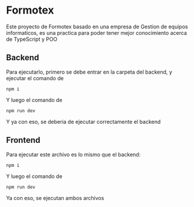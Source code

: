 # Formotex

Este proyecto de Formotex basado en una empresa de Gestion de equipos informaticos, es una practica para poder tener mejor conocimiento acerca de TypeScript y POO

## Backend

Para ejecutarlo, primero se debe entrar en la carpeta del backend, y ejecutar el comando de 

```
npm i
```
Y luego el comando de 

```
npm run dev
```
Y ya con eso, se deberia de ejecutar correctamente el backend


## Frontend

Para ejecutar este archivo es lo mismo que el backend:


```
npm i
```
Y luego el comando de 

```
npm run dev
```

Ya con eso, se ejecutan ambos archivos
